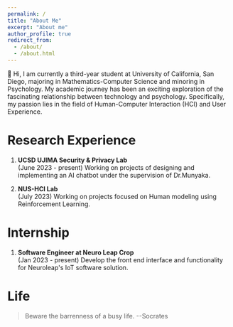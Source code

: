```yaml
---
permalink: /
title: "About Me"
excerpt: "About me"
author_profile: true
redirect_from: 
  - /about/
  - /about.html
---
```


👋  Hi, I am currently a third-year student at University of California, San Diego, majoring in Mathematics-Computer Science and minoring in Psychology. My academic journey has been an exciting exploration of the fascinating relationship between technology and psychology. Specifically, my passion lies in the field of Human-Computer Interaction (HCI) and User Experience.
               

Research Experience 
======
1. 	**UCSD UJIMA Security & Privacy Lab**\
(June 2023 - present) Working on projects of designing and implementing an AI chatbot under the supervision of Dr.Munyaka.

1. 	**NUS-HCI Lab**\
(July 2023)  Working on projects focused on Human modeling using Reinforcement Learning. 

Internship
======
1. 	**Software Engineer at Neuro Leap Crop**\
(Jan 2023 - present) Develop the front end interface and functionality for Neuroleap's IoT software solution.

Life
======
> Beware the barrenness of a busy life. --Socrates

